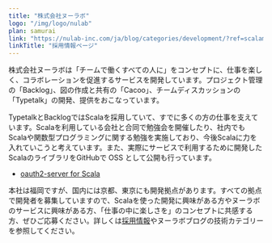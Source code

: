 ```yaml
---
title: "株式会社ヌーラボ"
logo: "/img/logo/nulab"
plan: samurai
link: "https://nulab-inc.com/ja/blog/categories/development/?ref=scalamatsuri2016"
linkTitle: "採用情報ページ" 
---
```

株式会社ヌーラボは「チームで働くすべての人に」をコンセプトに、仕事を楽しく、コラボレーションを促進するサービスを開発しています。プロジェクト管理の「Backlog」、図の作成と共有の「Cacoo」、チームディスカッションの「Typetalk」の開発、提供をおこなっています。

TypetalkとBacklogではScalaを採用していて、すでに多くの方の仕事を支えています。Scalaを利用している会社と合同で勉強会を開催したり、社内でもScalaや関数型プログラミングに関する勉強を実施しており、今後Scalaに力を入れていこうと考えています。また、実際にサービスで利用するために開発したScalaのライブラリをGitHubで OSS として公開も行っています。

- [oauth2-server for Scala](https://github.com/nulab/scala-oauth2-provider)

本社は福岡ですが、国内には京都、東京にも開発拠点があります。すべての拠点で開発者を募集していますので、Scalaを使った開発に興味がある方やヌーラボのサービスに興味がある方、「仕事の中に楽しさを」のコンセプトに共感する方、ぜひご応募ください。詳しくは[採用情報](https://nulab-inc.com/ja/career/)やヌーラボブログの技術カテゴリーを参照してください。

